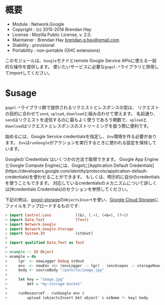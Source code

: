 
# 概要
- Module      : Network.Google
- Copyright   : (c) 2015-2016 Brendan Hay
- License     : Mozilla Public License, v. 2.0.
- Maintainer  : Brendan Hay <brendan.g.hay@gmail.com>
- Stability   : provisional
- Portability : non-portable (GHC extensions)

このモジュールは、`Google`モナドとremote Google Service APIsに使える一般的な操作を提供します。
使いたいサービスに必要な`gogol-*`ライブラリと併用してimportしてください。

# $usage

`gogol-*`ライブラリ群で提供されるリクエストとレスポンスの型は、
リクエストの目的に合わせて`send`, `upload`, `download`と組み合わせて使えます。
名前通り、`send`はリクエストを送信するのに最もよく使うであろう関数で、`upload`と`download`はリクエストとレスポンスのストリーミングを扱う際に便利です。

始めるには、Google Service credentialsを指定し、`Env`環境を作る必要があります。
`Env`は`runGoogle`がアクションを実行するときに使われる設定を保持しています。
<?>
Googleの`Credentials`はいくつかの方法で取得できます。
Google App EngineとGoogle Compute Engineには、Gogolに[Application Default Credentials](https://developers.google.com/identity/protocols/application-default-credentials)を使わせることができます。
もしくは、明示的に自分のcredentialsを使うこともできます。
対応しているcredentialsのメカニズムについて詳しくは[#credentials Credentials]のセクションを参照してください。
</?>

下記の例は、[gogol-storage](http://hackage.haskell.org/package/gogol-storage)の`ObjectsInsert`を使い、[Google Cloud Storage](https://cloud.google.com/storage/)にファイルをアップロードするものです:
```haskell
> import Control.Lens           ((&), (.~), (<&>), (?~))
> import Data.Text              (Text)
> import Network.Google
> import Network.Google.Storage
> import System.IO              (stdout)
>
> import qualified Data.Text as Text
>
> example :: IO Object
> example = do
>     lgr  <- newLogger Debug stdout                                               -- (1)
>     env  <- newEnv <&> (envLogger .~ lgr) . (envScopes .~ storageReadWriteScope) -- (2) (3)
>     body <- sourceBody "/path/to/image.jpg"                                      -- (4)
>
>     let key = "image.jpg"
>         bkt = "my-storage-bucket"
>
>     runResourceT . runGoogle env $                                               -- (5)
>         upload (objectsInsert bkt object' & oiName ?~ key) body
```

